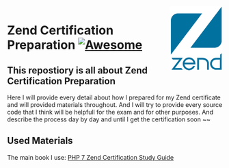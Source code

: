 <img src="assets/img/zendlogo.png" align="right" height="150"/>

# Zend Certification Preparation [![Awesome](https://cdn.rawgit.com/sindresorhus/awesome/d7305f38d29fed78fa85652e3a63e154dd8e8829/media/badge.svg)](https://github.com/sindresorhus/awesome#readme)

## This repostiory is all about Zend Certification Preparation
Here I will provide every detail about how I prepared for my Zend certificate and will provided materials throughout. 
And I will try to provide every source code that I think will be helpfull for the exam and for other purposes. 
And describe the process day by day and until I get the certification soon ~~

## Used Materials
The main book I use: 
[PHP 7 Zend Certification Study Guide](https://www.amazon.com/PHP-Zend-Certification-Study-Guide-ebook/dp/B077G9Q6L5)